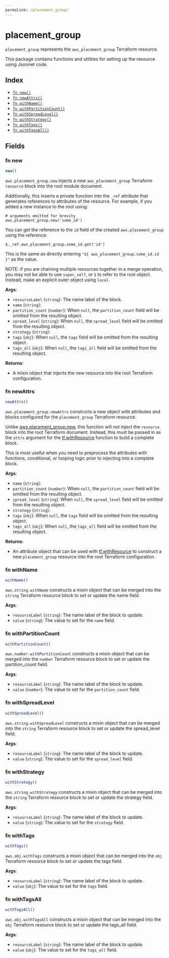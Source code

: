 ```yaml
---
permalink: /placement_group/
---
```


# placement_group

`placement_group` represents the `aws_placement_group` Terraform resource.



This package contains functions and utilities for setting up the resource using Jsonnet code.


## Index

* [`fn new()`](#fn-new)
* [`fn newAttrs()`](#fn-newattrs)
* [`fn withName()`](#fn-withname)
* [`fn withPartitionCount()`](#fn-withpartitioncount)
* [`fn withSpreadLevel()`](#fn-withspreadlevel)
* [`fn withStrategy()`](#fn-withstrategy)
* [`fn withTags()`](#fn-withtags)
* [`fn withTagsAll()`](#fn-withtagsall)

## Fields

### fn new

```ts
new()
```


`aws.placement_group.new` injects a new `aws_placement_group` Terraform `resource`
block into the root module document.

Additionally, this inserts a private function into the `_ref` attribute that generates references to attributes of the
resource. For example, if you added a new instance to the root using:

    # arguments omitted for brevity
    aws.placement_group.new('some_id')

You can get the reference to the `id` field of the created `aws.placement_group` using the reference:

    $._ref.aws_placement_group.some_id.get('id')

This is the same as directly entering `"${ aws_placement_group.some_id.id }"` as the value.

NOTE: if you are chaining multiple resources together in a merge operation, you may not be able to use `super`, `self`,
or `$` to refer to the root object. Instead, make an explicit outer object using `local`.

**Args**:
  - `resourceLabel` (`string`): The name label of the block.
  - `name` (`string`): 
  - `partition_count` (`number`):  When `null`, the `partition_count` field will be omitted from the resulting object.
  - `spread_level` (`string`):  When `null`, the `spread_level` field will be omitted from the resulting object.
  - `strategy` (`string`): 
  - `tags` (`obj`):  When `null`, the `tags` field will be omitted from the resulting object.
  - `tags_all` (`obj`):  When `null`, the `tags_all` field will be omitted from the resulting object.

**Returns**:
- A mixin object that injects the new resource into the root Terraform configuration.


### fn newAttrs

```ts
newAttrs()
```


`aws.placement_group.newAttrs` constructs a new object with attributes and blocks configured for the `placement_group`
Terraform resource.

Unlike [aws.placement_group.new](#fn-placementgroupnew), this function will not inject the `resource`
block into the root Terraform document. Instead, this must be passed in as the `attrs` argument for the
[tf.withResource](https://github.com/tf-libsonnet/core/tree/main/docs#fn-withresource) function to build a complete block.

This is most useful when you need to preprocess the attributes with functions, conditional, or looping logic prior to
injecting into a complete block.

**Args**:
  - `name` (`string`): 
  - `partition_count` (`number`):  When `null`, the `partition_count` field will be omitted from the resulting object.
  - `spread_level` (`string`):  When `null`, the `spread_level` field will be omitted from the resulting object.
  - `strategy` (`string`): 
  - `tags` (`obj`):  When `null`, the `tags` field will be omitted from the resulting object.
  - `tags_all` (`obj`):  When `null`, the `tags_all` field will be omitted from the resulting object.

**Returns**:
  - An attribute object that can be used with [tf.withResource](https://github.com/tf-libsonnet/core/tree/main/docs#fn-withresource) to construct a new `placement_group` resource into the root Terraform configuration.


### fn withName

```ts
withName()
```

`aws.string.withName` constructs a mixin object that can be merged into the `string`
Terraform resource block to set or update the name field.



**Args**:
  - `resourceLabel` (`string`): The name label of the block to update.
  - `value` (`string`): The value to set for the `name` field.


### fn withPartitionCount

```ts
withPartitionCount()
```

`aws.number.withPartitionCount` constructs a mixin object that can be merged into the `number`
Terraform resource block to set or update the partition_count field.



**Args**:
  - `resourceLabel` (`string`): The name label of the block to update.
  - `value` (`number`): The value to set for the `partition_count` field.


### fn withSpreadLevel

```ts
withSpreadLevel()
```

`aws.string.withSpreadLevel` constructs a mixin object that can be merged into the `string`
Terraform resource block to set or update the spread_level field.



**Args**:
  - `resourceLabel` (`string`): The name label of the block to update.
  - `value` (`string`): The value to set for the `spread_level` field.


### fn withStrategy

```ts
withStrategy()
```

`aws.string.withStrategy` constructs a mixin object that can be merged into the `string`
Terraform resource block to set or update the strategy field.



**Args**:
  - `resourceLabel` (`string`): The name label of the block to update.
  - `value` (`string`): The value to set for the `strategy` field.


### fn withTags

```ts
withTags()
```

`aws.obj.withTags` constructs a mixin object that can be merged into the `obj`
Terraform resource block to set or update the tags field.



**Args**:
  - `resourceLabel` (`string`): The name label of the block to update.
  - `value` (`obj`): The value to set for the `tags` field.


### fn withTagsAll

```ts
withTagsAll()
```

`aws.obj.withTagsAll` constructs a mixin object that can be merged into the `obj`
Terraform resource block to set or update the tags_all field.



**Args**:
  - `resourceLabel` (`string`): The name label of the block to update.
  - `value` (`obj`): The value to set for the `tags_all` field.
